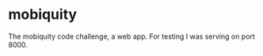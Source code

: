 mobiquity
=========
The mobiquity code challenge, a web app. For testing I was serving on port 8000.
